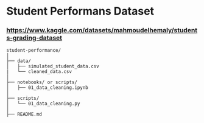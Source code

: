 # Student Performans Dataset
### https://www.kaggle.com/datasets/mahmoudelhemaly/students-grading-dataset
```
student-performance/
│
├── data/
│   ├── simulated_student_data.csv
|   └── cleaned_data.csv
│
├── notebooks/ or scripts/
│   ├── 01_data_cleaning.ipynb
│
├── scripts/
│   └── 01_data_cleaning.py
│
├── README.md
```
